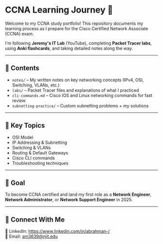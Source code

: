 # CCNA Learning Journey 🚀

Welcome to my CCNA study portfolio! This repository documents my learning process as I prepare for the Cisco Certified Network Associate (CCNA) exam.

I'm following **Jeremy's IT Lab** (YouTube), completing **Packet Tracer labs**, using **Anki flashcards**, and taking detailed notes along the way.

---

## 📂 Contents

- `notes/` – My written notes on key networking concepts (IPv4, OSI, Switching, VLANs, etc.)
- `labs/` – Packet Tracer files and explanations of what I practiced
- `cli-commands.md` – Cisco IOS and Linux networking commands for fast review
- `subnetting-practice/` – Custom subnetting problems + my solutions

---

## 🧠 Key Topics

- OSI Model  
- IP Addressing & Subnetting  
- Switching & VLANs  
- Routing & Default Gateways  
- Cisco CLI commands  
- Troubleshooting techniques  

---

## 💼 Goal

To become CCNA certified and land my first role as a **Network Engineer**, **Network Administrator**, or **Network Support Engineer** in 2025.

---

## 📌 Connect With Me

🔗 LinkedIn: https://www.linkedin.com/in/abrahman-/  
📧 Email: am3639@njit.edu  
